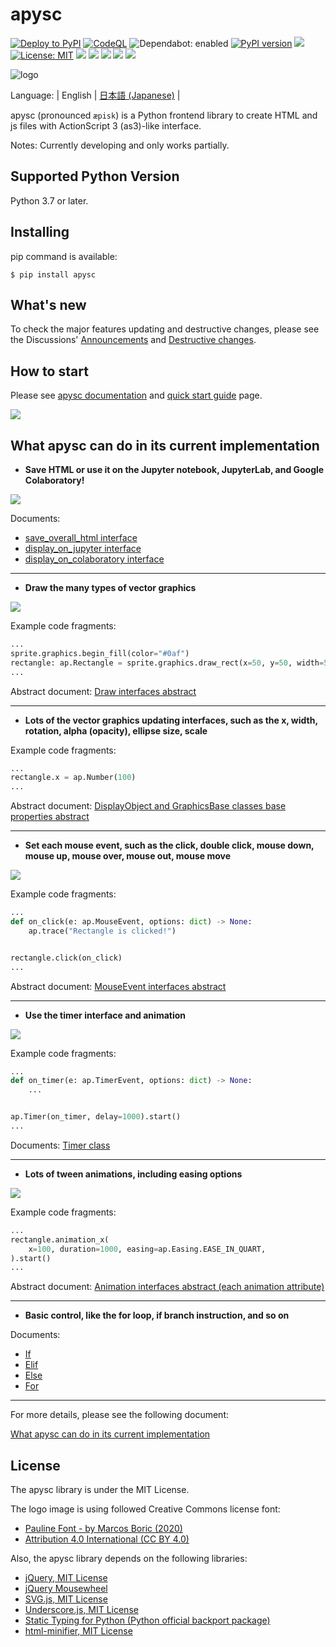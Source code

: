 # apysc

[![Deploy to PyPI](https://github.com/simon-ritchie/apysc/actions/workflows/deploy_to_pypi.yml/badge.svg)](https://github.com/simon-ritchie/apysc/actions/workflows/deploy_to_pypi.yml)
[![CodeQL](https://github.com/simon-ritchie/apysc/actions/workflows/codeql_analysis.yml/badge.svg)](https://github.com/simon-ritchie/apysc/actions/workflows/codeql_analysis.yml)
![Dependabot: enabled](https://img.shields.io/badge/Dependabot-enabled-brightgreen)
[![PyPI version](https://badge.fury.io/py/apysc.svg)](https://badge.fury.io/py/apysc)
![](https://img.shields.io/badge/code%20style-black-black?labelColor=gray)
[![License: MIT](https://img.shields.io/badge/License-MIT-brightgreen.svg)](https://github.com/simon-ritchie/apysc/blob/main/LICENSE)
![](https://byob.yarr.is/simon-ritchie/apysc/passing_unit_test_python_versions)
![](https://byob.yarr.is/simon-ritchie/apysc/unit_tests_coverage)
![](https://byob.yarr.is/simon-ritchie/apysc/passing_unit_tests_num)
![](https://byob.yarr.is/simon-ritchie/apysc/passing_doctests_num)
![](https://byob.yarr.is/simon-ritchie/apysc/passing_lints)


![logo](https://github.com/simon-ritchie/apysc/blob/main/assets/logo_v1/logo_small_v1.png)

Language: | English | [日本語 (Japanese)](https://github.com/simon-ritchie/apysc/blob/main/README_JP.md) |

apysc (pronounced `æpisk`) is a Python frontend library to create HTML and js files with ActionScript 3 (as3)-like interface.

Notes: Currently developing and only works partially.

## Supported Python Version

Python 3.7 or later.

## Installing

pip command is available:

```
$ pip install apysc
```

## What's new

To check the major features updating and destructive changes, please see the Discussions' [Announcements](https://github.com/simon-ritchie/apysc/discussions/categories/announcements) and [Destructive changes](https://github.com/simon-ritchie/apysc/discussions/categories/destructive-changes).

## How to start

Please see [apysc documentation](https://simon-ritchie.github.io/apysc/en/index.html) and [quick start guide](https://simon-ritchie.github.io/apysc/en/quick_start.html) page.

<a href="https://simon-ritchie.github.io/apysc/en/index.html"><img src="https://github.com/simon-ritchie/apysc/blob/main/assets/document_index_screenshot.png"></a>

## What apysc can do in its current implementation

- **Save HTML or use it on the Jupyter notebook, JupyterLab, and Google Colaboratory!**

![](https://github.com/simon-ritchie/apysc/blob/main/assets/jupyterlab_interface.png)

Documents:

- [save_overall_html interface](https://simon-ritchie.github.io/apysc/en/save_overall_html.html)
- [display_on_jupyter interface](https://simon-ritchie.github.io/apysc/en/display_on_jupyter.html)
- [display_on_colaboratory interface](https://simon-ritchie.github.io/apysc/en/display_on_colaboratory.html)

---

- **Draw the many types of vector graphics**

![](https://github.com/simon-ritchie/apysc/blob/main/assets/vector_graphics_samples.png)

Example code fragments:

```py
...
sprite.graphics.begin_fill(color="#0af")
rectangle: ap.Rectangle = sprite.graphics.draw_rect(x=50, y=50, width=50, height=50)
...
```

Abstract document: [Draw interfaces abstract](https://simon-ritchie.github.io/apysc/en/draw_interfaces_abstract.html)

---

- **Lots of the vector graphics updating interfaces, such as the x, width, rotation, alpha (opacity), ellipse size, scale**

Example code fragments:

```py
...
rectangle.x = ap.Number(100)
...
```

Abstract document: [DisplayObject and GraphicsBase classes base properties abstract](https://simon-ritchie.github.io/apysc/en/display_object_and_graphics_base_prop_abstract.html)

---

- **Set each mouse event, such as the click, double click, mouse down, mouse up, mouse over, mouse out, mouse move**

![](https://github.com/simon-ritchie/apysc/blob/main/assets/mouse_move.gif)

Example code fragments:

```py
...
def on_click(e: ap.MouseEvent, options: dict) -> None:
    ap.trace("Rectangle is clicked!")


rectangle.click(on_click)
...
```

Abstract document: [MouseEvent interfaces abstract](https://simon-ritchie.github.io/apysc/en/mouse_event_abstract.html)

---

- **Use the timer interface and animation**

![](https://github.com/simon-ritchie/apysc/blob/main/assets/rotation_and_alpha_animation.gif)

Example code fragments:

```py
...
def on_timer(e: ap.TimerEvent, options: dict) -> None:
    ...


ap.Timer(on_timer, delay=1000).start()
...
```

Documents: [Timer class](https://simon-ritchie.github.io/apysc/en/timer.html)

---

- **Lots of tween animations, including easing options**

[![](https://github.com/simon-ritchie/apysc/blob/main/assets/animation_interfaces_abstract.gif)](https://simon-ritchie.github.io/apysc/animation_interfaces_abstract.html)

Example code fragments:

```py
...
rectangle.animation_x(
    x=100, duration=1000, easing=ap.Easing.EASE_IN_QUART,
).start()
...
```

Abstract document: [Animation interfaces abstract (each animation attribute)](https://simon-ritchie.github.io/apysc/en/animation_interfaces_abstract.html)

---

- **Basic control, like the for loop, if branch instruction, and so on**

Documents:

- [If](https://simon-ritchie.github.io/apysc/en/if.html)
- [Elif](https://simon-ritchie.github.io/apysc/en/elif.html)
- [Else](https://simon-ritchie.github.io/apysc/en/else.html)
- [For](https://simon-ritchie.github.io/apysc/en/for.html)

---

For more details, please see the following document:

[What apysc can do in its current implementation](https://simon-ritchie.github.io/apysc/en/what_apysc_can_do.html)

## License

The apysc library is under the MIT License.

The logo image is using followed Creative Commons license font:

- [Pauline Font - by Marcos Boric (2020)](https://www.behance.net/gallery/94972757/Pauline-Font)
- [Attribution 4.0 International (CC BY 4.0)](https://creativecommons.org/licenses/by/4.0/deed.en)

Also, the apysc library depends on the following libraries:

- [jQuery, MIT License](https://github.com/jquery/jquery/blob/main/LICENSE.txt)
- [jQuery Mousewheel](https://github.com/jquery/jquery-mousewheel/blob/main/LICENSE.txt)
- [SVG.js, MIT License](https://github.com/svgdotjs/svg.js/blob/master/LICENSE.txt)
- [Underscore.js, MIT License](https://github.com/jashkenas/underscore/blob/master/LICENSE)
- [Static Typing for Python (Python official backport package)](https://github.com/python/typing)
- [html-minifier, MIT License](https://github.com/Kaumer/html-minifier/blob/master/LICENSE)
